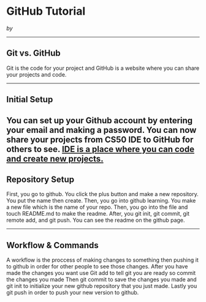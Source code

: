 # GitHub Tutorial

_by <Benson Liao>_

---
## Git vs. GitHub
Git is the code for your project and GitHub is a website where you can share your projects and code. 


---
## Initial Setup
You can set up your Github account by entering your email and making a password. You can now share your projects from CS50 IDE to GitHub for others to see.
[IDE is a place where you can code and create new projects.](github.com/hstatsep/ide50) 
---
## Repository Setup
First, you go to github. You click the plus button and make a new repository. You put the name then create. Then, you go into github learning. You make a new file which is the name of your repo. 
Then, you go into the file and touch README.md to make the readme. After, you git init, git commit, git remote add, and git push. You can see the readme on the github page.

---
## Workflow & Commands
A workflow is the proccess of making changes to something then pushing it to github in order for other people to see those changes.
After you have made the changes you want use Git add to tell git you are ready so commit the changes you made
Then git commit to save the changes you made and git init to initialize your new github repository that you just made.
Lastly you git push in order to push your new version to github.